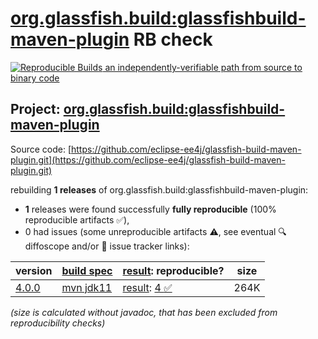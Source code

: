 [org.glassfish.build:glassfishbuild-maven-plugin](https://central.sonatype.com/artifact/org.glassfish.build/glassfishbuild-maven-plugin/versions) RB check
=======

[![Reproducible Builds](https://reproducible-builds.org/images/logos/rb.svg) an independently-verifiable path from source to binary code](https://reproducible-builds.org/)

## Project: [org.glassfish.build:glassfishbuild-maven-plugin](https://central.sonatype.com/artifact/org.glassfish.build/glassfishbuild-maven-plugin/versions)

Source code: [https://github.com/eclipse-ee4j/glassfish-build-maven-plugin.git](https://github.com/eclipse-ee4j/glassfish-build-maven-plugin.git)

rebuilding **1 releases** of org.glassfish.build:glassfishbuild-maven-plugin:
- **1** releases were found successfully **fully reproducible** (100% reproducible artifacts :white_check_mark:),
- 0 had issues (some unreproducible artifacts :warning:, see eventual :mag: diffoscope and/or :memo: issue tracker links):

| version | [build spec](/BUILDSPEC.md) | [result](https://reproducible-builds.org/docs/jvm/): reproducible? | size |
| -- | --------- | ------ | -- |
| [4.0.0](https://central.sonatype.com/artifact/org.glassfish.build/glassfishbuild-maven-plugin/4.0.0/pom) | [mvn jdk11](glassfishbuild-maven-plugin-4.0.0.buildspec) | [result](glassfishbuild-maven-plugin-4.0.0.buildinfo): [4 :white_check_mark: ](glassfishbuild-maven-plugin-4.0.0.buildcompare) | 264K |

<i>(size is calculated without javadoc, that has been excluded from reproducibility checks)</i>
